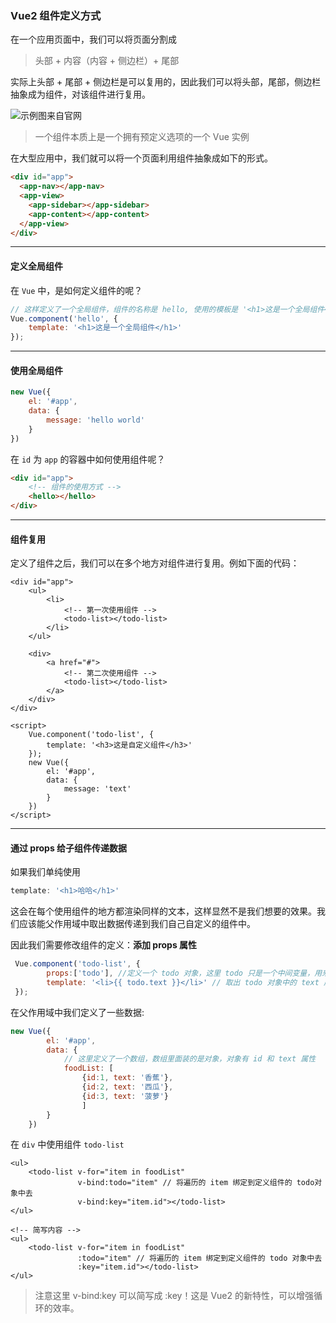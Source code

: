 ### Vue2 组件定义方式

在一个应用页面中，我们可以将页面分割成

> 头部 + 内容（内容 + 侧边栏）+ 尾部



实际上头部 + 尾部 + 侧边栏是可以复用的，因此我们可以将头部，尾部，侧边栏抽象成为组件，对该组件进行复用。

![示例图来自官网](../../99-ImageHouse/vue/3.vue-components.png)

> 一个组件本质上是一个拥有预定义选项的一个 Vue 实例

在大型应用中，我们就可以将一个页面利用组件抽象成如下的形式。

```html
<div id="app">
  <app-nav></app-nav>
  <app-view>
    <app-sidebar></app-sidebar>
    <app-content></app-content>
  </app-view>
</div>
```

------



#### 定义全局组件

在 `Vue` 中，是如何定义组件的呢？

```javascript
// 这样定义了一个全局组件，组件的名称是 hello, 使用的模板是 '<h1>这是一个全局组件</h1>'
Vue.component('hello', {
	template: '<h1>这是一个全局组件</h1>'
});
```

------

####  使用全局组件

```javascript
new Vue({
    el: '#app',
    data: {
        message: 'hello world'
    }
})
```

在 `id` 为 `app` 的容器中如何使用组件呢？

```html
<div id="app">
    <!-- 组件的使用方式 -->
	<hello></hello>
</div>
```

------

#### 组件复用

定义了组件之后，我们可以在多个地方对组件进行复用。例如下面的代码：

```vue
<div id="app">
    <ul>
        <li>
    		<!-- 第一次使用组件 -->
            <todo-list></todo-list>
        </li>
    </ul>

    <div>
        <a href="#">
            <!-- 第二次使用组件 -->
            <todo-list></todo-list>
        </a>
    </div>
</div>
```

```Vue
<script>
    Vue.component('todo-list', {
        template: '<h3>这是自定义组件</h3>'
    });
    new Vue({
        el: '#app',
        data: {
            message: 'text'
        }
    })
</script>
```

------

#### 通过 props 给子组件传递数据

如果我们单纯使用

```javascript
template: '<h1>哈哈</h1>'
```

这会在每个使用组件的地方都渲染同样的文本，这样显然不是我们想要的效果。我们应该能父作用域中取出数据传递到我们自己自定义的组件中。

因此我们需要修改组件的定义：**添加 props 属性**

```javascript
 Vue.component('todo-list', {
        props:['todo'], //定义一个 todo 对象，这里 todo 只是一个中间变量，用来接收值的(可能描述不准确)
        template: '<li>{{ todo.text }}</li>' // 取出 todo 对象中的 text 属性的值
 });
```

在父作用域中我们定义了一些数据:

```javascript
new Vue({
        el: '#app',
        data: {
            // 这里定义了一个数组，数组里面装的是对象，对象有 id 和 text 属性
            foodList: [
                {id:1, text: '香蕉'},
                {id:2, text: '西瓜'},
                {id:3, text: '菠萝'}
                ]
        }
    })
```

在 `div` 中使用组件 `todo-list`

```vue
<ul>
    <todo-list v-for="item in foodList"
               v-bind:todo="item" // 将遍历的 item 绑定到定义组件的 todo对象中去
               v-bind:key="item.id"></todo-list>
</ul>

<!-- 简写内容 -->
<ul>
    <todo-list v-for="item in foodList"
               :todo="item" // 将遍历的 item 绑定到定义组件的 todo 对象中去
               :key="item.id"></todo-list>
</ul>
```



>  注意这里 v-bind:key 可以简写成  :key！这是 Vue2 的新特性，可以增强循环的效率。



